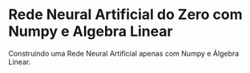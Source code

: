 # Rede Neural Artificial do Zero com Numpy e Algebra Linear

Construindo uma Rede Neural Artificial apenas com Numpy e Álgebra Linear.

